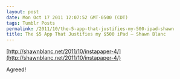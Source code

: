 ```yaml
---
layout: post
date: Mon Oct 17 2011 12:07:52 GMT-0500 (CDT)
tags: Tumblr Posts
permalink: /2011/10/the-5-app-that-justifies-my-500-ipad-shawn
title: The $5 App That Justifies my $500 iPad — Shawn Blanc
---
```


[http://shawnblanc.net/2011/10/instapaper-4/](http://shawnblanc.net/2011/10/instapaper-4/)

Agreed!
